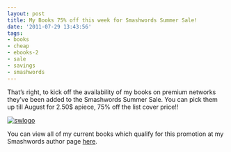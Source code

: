 ```yaml
---
layout: post
title: My Books 75% off this week for Smashwords Summer Sale!
date: '2011-07-29 13:43:56'
tags:
- books
- cheap
- ebooks-2
- sale
- savings
- smashwords
---
```



That’s right, to kick off the availability of my books on premium networks they’ve been added to the Smashwords Summer Sale. You can pick them up till August for 2.50$ apiece, 75% off the list cover price!!

[![](http://66.147.244.180/~hunterda/content/images/2011/07/swlogo1.png "swlogo")](http://www.smashwords.com/profile/view/huntergdavis)

You can view all of my current books which qualify for this promotion at my Smashwords author page [here](http://www.smashwords.com/profile/view/huntergdavis).


